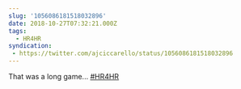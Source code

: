 ```yaml
---
slug: '1056086181518032896'
date: 2018-10-27T07:32:21.000Z
tags:
  - HR4HR
syndication:
 - https://twitter.com/ajciccarello/status/1056086181518032896
---
```


That was a long game... [#HR4HR](/posts/tags/HR4HR)

